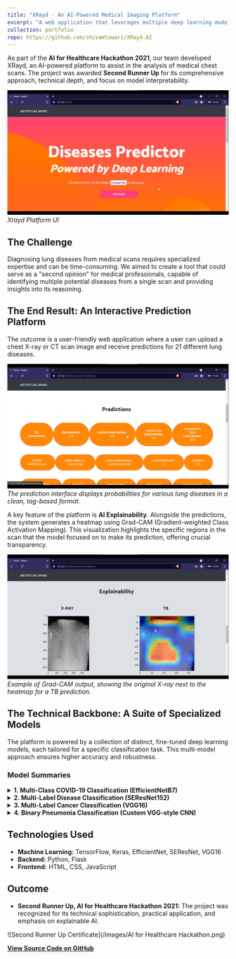 ```yaml
---
title: "XRayd - An AI-Powered Medical Imaging Platform"
excerpt: "A web application that leverages multiple deep learning models to predict up to 21 lung diseases from chest X-ray and CT scan images, with a focus on AI explainability."
collection: portfolio
repo: https://github.com/shivamtawari/XRayd-AI
---
```


As part of the **AI for Healthcare Hackathon 2021**, our team developed XRayd, an AI-powered platform to assist in the analysis of medical chest scans. The project was awarded **Second Runner Up** for its comprehensive approach, technical depth, and focus on model interpretability.

![XRayd UI](/images/xrayd_ui.png)
*Xrayd Platform UI*

## The Challenge

Diagnosing lung diseases from medical scans requires specialized expertise and can be time-consuming. We aimed to create a tool that could serve as a "second opinion" for medical professionals, capable of identifying multiple potential diseases from a single scan and providing insights into its reasoning.

## The End Result: An Interactive Prediction Platform

The outcome is a user-friendly web application where a user can upload a chest X-ray or CT scan image and receive predictions for 21 different lung diseases.

![XRayd Prediction Results](/images/xrayd_predictions.png)
*The prediction interface displays probabilities for various lung diseases in a clean, tag-based format.*

A key feature of the platform is **AI Explainability**. Alongside the predictions, the system generates a heatmap using Grad-CAM (Gradient-weighted Class Activation Mapping). This visualization highlights the specific regions in the scan that the model focused on to make its prediction, offering crucial transparency.

![XRayd Explainability with Grad-CAM](/images/xrayd_explainability.png)
*Example of Grad-CAM output, showing the original X-ray next to the heatmap for a TB prediction.*

## The Technical Backbone: A Suite of Specialized Models

The platform is powered by a collection of distinct, fine-tuned deep learning models, each tailored for a specific classification task. This multi-model approach ensures higher accuracy and robustness.

### Model Summaries

<details>
  <summary><strong>1. Multi-Class COVID-19 Classification (EfficientNetB7)</strong></summary>
  <p>This model uses a transfer learning approach with EfficientNetB7 for classifying chest X-rays into four categories, including COVID-19. By freezing the pre-trained base and adding a custom classification head, the model achieved approximately 85% validation accuracy, with Grad-CAM for interpretability.</p>
</details>

<details>
  <summary><strong>2. Multi-Label Disease Classification (SEResNet152)</strong></summary>
  <p>To handle the complex NIH Chest X-ray dataset, we employed a pre-trained SEResNet152. The architecture was adapted with a custom classifier head and trained on a TPU using Binary Cross-Entropy loss and class weights to manage severe class imbalance, evaluated with per-class AUC and accuracy.</p>
</details>

<details>
  <summary><strong>3. Multi-Label Cancer Classification (VGG16)</strong></summary>
  <p>This model identifies four types of cancer from CT scans. Built on a fine-tuned VGG16 base, it features a custom head with Batch Normalization and ReLU activations for stable learning. The model was trained over 100 epochs, with performance tracked via accuracy/loss curves and Grad-CAM visualizations.</p>
</details>

<details>
  <summary><strong>4. Binary Pneumonia Classification (Custom VGG-style CNN)</strong></summary>
  <p>We implemented a custom VGG-style CNN for binary "Normal" vs. "Pneumonia" classification. Initial layers were seeded with VGG16 weights. A key feature was a custom data generator that performed on-the-fly data augmentation and oversampling to address class imbalance, achieving 82.5% test accuracy with high recall (0.99).</p>
</details>

## Technologies Used

- **Machine Learning:** TensorFlow, Keras, EfficientNet, SEResNet, VGG16
- **Backend:** Python, Flask
- **Frontend:** HTML, CSS, JavaScript

## Outcome

- **Second Runner Up, AI for Healthcare Hackathon 2021:** The project was recognized for its technical sophistication, practical application, and emphasis on explainable AI.

![Second Runner Up Certificate](/images/AI for Healthcare Hackathon.png)


**[View Source Code on GitHub](https://github.com/shivamtawari/XRayd-AI)** 